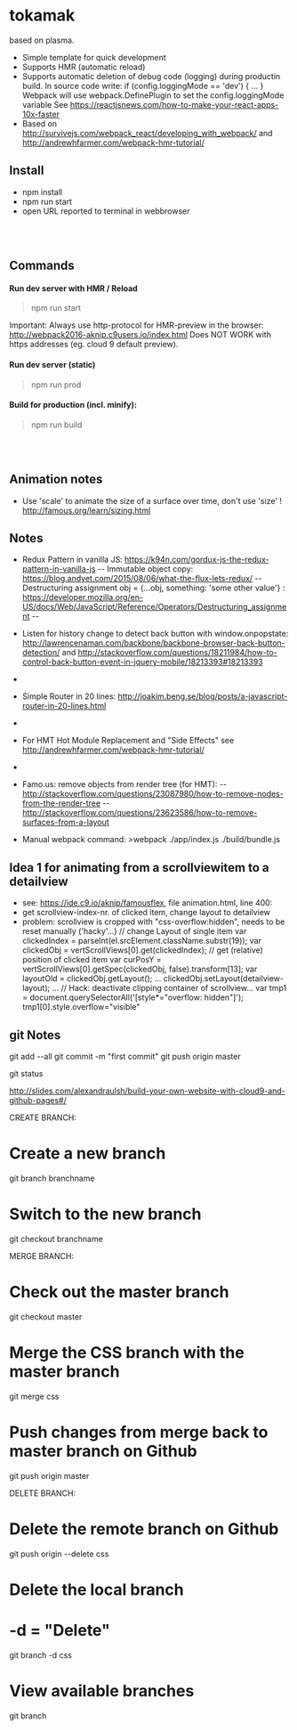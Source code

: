 # tokamak
based on plasma.

- Simple template for quick development
- Supports HMR (automatic reload)
- Supports automatic deletion of debug code (logging) during productin build. 
  In source code write: if (config.loggingMode == 'dev') { ... }  
  Webpack will use webpack.DefinePlugin to set the config.loggingMode variable
  See https://reactjsnews.com/how-to-make-your-react-apps-10x-faster
- Based on http://survivejs.com/webpack_react/developing_with_webpack/ and http://andrewhfarmer.com/webpack-hmr-tutorial/


## Install
- npm install
- npm run start
- open URL reported to terminal in webbrowser


<dl><br><br></dl>

## Commands

#### Run dev server with HMR / Reload
> npm run start

Important: Always use http-protocol for HMR-preview in the browser: http://webpack2016-aknip.c9users.io/index.html
Does NOT WORK with https addresses (eg. cloud 9 default preview). 

#### Run dev server (static)
> npm run prod

#### Build for production (incl. minify):
> npm run build

<dl><br><br></dl>

## Animation notes
- Use 'scale' to animate the size of a surface over time, don't use 'size' ! http://famous.org/learn/sizing.html


## Notes
- Redux Pattern in vanilla JS: https://k94n.com/gordux-js-the-redux-pattern-in-vanilla-js
-- Immutable object copy: https://blog.andyet.com/2015/08/06/what-the-flux-lets-redux/
-- Destructuring assignment obj = {...obj, something: 'some other value'} : https://developer.mozilla.org/en-US/docs/Web/JavaScript/Reference/Operators/Destructuring_assignment
-- 
- Listen for history change to detect back button with window.onpopstate:  http://lawrencenaman.com/backbone/backbone-browser-back-button-detection/ and http://stackoverflow.com/questions/18211984/how-to-control-back-button-event-in-jquery-mobile/18213393#18213393
-
- Simple Router in 20 lines: http://joakim.beng.se/blog/posts/a-javascript-router-in-20-lines.html
- 
- For HMT Hot Module Replacement and "Side Effects" see http://andrewhfarmer.com/webpack-hmr-tutorial/
- 
- Famo.us: remove objects from render tree (for HMT): 
-- http://stackoverflow.com/questions/23087980/how-to-remove-nodes-from-the-render-tree
-- http://stackoverflow.com/questions/23623586/how-to-remove-surfaces-from-a-layout

- Manual webpack command: >webpack ./app/index.js ./build/bundle.js

## Idea 1 for animating from a scrollviewitem to a detailview
- see: https://ide.c9.io/aknip/famousflex, file animation.html, line 400:
- get scrollview-index-nr. of clicked item, change layout to detailview
- problem: scrollview is cropped with "css-overflow:hidden", needs to be reset manually ('hacky'...)
// change Layout of single item
var clickedIndex = parseInt(el.srcElement.className.substr(19));
var clickedObj = vertScrollViews[0].get(clickedIndex);
// get (relative) position of clicked item
var curPosY = vertScrollViews[0].getSpec(clickedObj, false).transform[13];
var layoutOld = clickedObj.getLayout();
...
clickedObj.setLayout(detailview-layout);
...
// Hack: deactivate clipping container of scrollview...
var tmp1 = document.querySelectorAll('[style*="overflow: hidden"]');
tmp1[0].style.overflow="visible"

## git Notes
git add --all
git commit -m "first commit"
git push origin master

git status

http://slides.com/alexandraulsh/build-your-own-website-with-cloud9-and-github-pages#/

CREATE BRANCH:
# Create a new branch
git branch branchname

# Switch to the new branch
git checkout branchname


MERGE BRANCH:
# Check out the master branch
git checkout master

# Merge the CSS branch with the master branch
git merge css

# Push changes from merge back to master branch on Github
git push origin master



DELETE BRANCH:
# Delete the remote branch on Github
git push origin --delete css

# Delete the local branch
# -d = "Delete"
git branch -d css

# View available branches
git branch